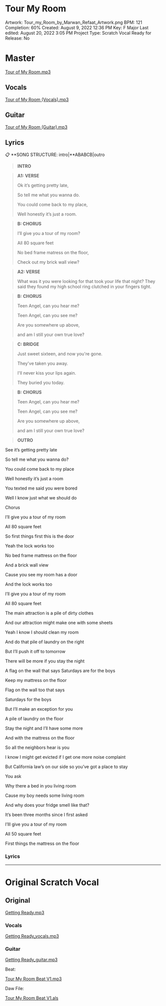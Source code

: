 # Tour My Room

Artwork: Tour_my_Room_by_Marwan_Refaat_Artwork.png
BPM: 121
Completion: 60%
Created: August 9, 2022 12:36 PM
Key: F Major
Last edited: August 20, 2022 3:05 PM
Project Type: Scratch Vocal
Ready for Release: No

# Master

[Tour of My Room.mp3](Tour%20My%20Room%202f1db2723823458199b00352c6bc3be4/Tour_of_My_Room.mp3)

## Vocals

[Tour of My Room (Vocals).mp3](Tour%20My%20Room%202f1db2723823458199b00352c6bc3be4/Tour_of_My_Room_(Vocals).mp3)

## Guitar

[Tour of My Room (Guitar).mp3](Tour%20My%20Room%202f1db2723823458199b00352c6bc3be4/Tour_of_My_Room_(Guitar).mp3)

## Lyrics

<aside>
📋 **SONG STRUCTURE: intro|**ABABCB|outro

</aside>

> **INTRO**
> 
> 
> 

> **A1:** **VERSE**
> 
> 
> Ok it’s getting pretty late, 
> 
> So tell me what you wanna do. 
> 
> You could come back to my place, 
> 
> Well honestly it’s just a room.
> 

> **B: CHORUS**
> 
> 
> I’ll give you a tour of my room? 
> 
> All 80 square feet
> 
> No bed frame matress on the floor, 
> 
> Check out my brick wall view?
> 

> **A2: VERSE**
> 
> 
> What was it you were looking for that took your life that night? 
> They said they found my high school ring clutched in your fingers tight.
> 

> **B:** **CHORUS**
> 
> 
> Teen Angel, can you hear me? 
> 
> Teen Angel, can you see me? 
> 
> Are you somewhere up above, 
> 
> and am I still your own true love?
> 

> **C: BRIDGE**
> 
> 
> Just sweet sixteen, and now you're gone. 
> 
> They've taken you away. 
> 
> I'll never kiss your lips again. 
> 
> They buried you today.
> 

> **B:** **CHORUS**
> 
> 
> Teen Angel, can you hear me? 
> 
> Teen Angel, can you see me? 
> 
> Are you somewhere up above, 
> 
> and am I still your own true love?
> 

> **OUTRO**
> 
> 
> 

See it’s getting pretty late

So tell me what you wanna do?

You could come back to my place

Well honestly it’s just a room

You texted me said you were bored

Well I know just what we should do

Chorus

I’ll give you a tour of my room

All 80 square feet

So first things first this is the door

Yeah the lock works too

No bed frame mattress on the floor

And a brick wall view

Cause you see my room has a door

And the lock works too

I’ll give you a tour of my room

All 80 square feet

The main attraction is a pile of dirty clothes

And our attraction might make one with some sheets

Yeah I know I should clean my room

And do that pile of laundry on the right

But I’ll push it off to tomorrow

There will be more if you stay the night

A flag on the wall that says Saturdays are for the boys

Keep my mattress on the floor

Flag on the wall too that says

Saturdays for the boys

But I’ll make an exception for you

A pile of laundry on the floor

Stay the night and I’ll have some more

And with the mattress on the floor

So all the neighbors hear is you

I know I might get evicted if I get one more noise complaint

But California law’s on our side so you’ve got a place to stay

You ask

Why there a bed in you living room

Cause my boy needs some living room

And why does your fridge smell like that?

It’s been three months since I first asked

I’lll give you a tour of my room

All 50 square feet

First things the mattress on the floor

### Lyrics

---

# Original Scratch Vocal

## Original

[Getting Ready.mp3](Tour%20My%20Room%202f1db2723823458199b00352c6bc3be4/Getting_Ready.mp3)

### Vocals

[Getting Ready_vocals.mp3](Tour%20My%20Room%202f1db2723823458199b00352c6bc3be4/Getting_Ready_vocals.mp3)

### Guitar

[Getting Ready_guitar.mp3](Tour%20My%20Room%202f1db2723823458199b00352c6bc3be4/Getting_Ready_guitar.mp3)

Beat:

[Tour My Room Beat V1.mp3](Tour%20My%20Room%202f1db2723823458199b00352c6bc3be4/Tour_My_Room_Beat_V1.mp3)

Daw File:

[Tour My Room Beat V1.als](Tour%20My%20Room%202f1db2723823458199b00352c6bc3be4/Tour_My_Room_Beat_V1.als)